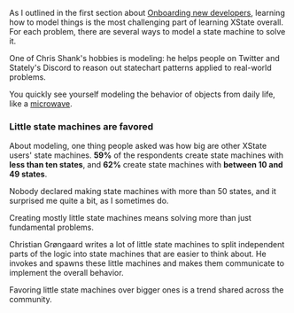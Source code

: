 As I outlined in the first section about [Onboarding new developers](#onboarding-new-developers), learning how to model things is the most challenging part of learning XState overall. For each problem, there are several ways to model a state machine to solve it.

One of Chris Shank's hobbies is modeling: he helps people on Twitter and Stately's Discord to reason out statechart patterns applied to real-world problems.

You quickly see yourself modeling the behavior of objects from daily life, like a [microwave](https://finite-state-microwave.onrender.com/).

### Little state machines are favored

About modeling, one thing people asked was how big are other XState users' state machines. **59%** of the respondents create state machines with **less than ten states**, and **62%** create state machines with **between 10 and 49 states**.

Nobody declared making state machines with more than 50 states, and it surprised me quite a bit, as I sometimes do.

Creating mostly little state machines means solving more than just fundamental problems.

Christian Grøngaard writes a lot of little state machines to split independent parts of the logic into state machines that are easier to think about. He invokes and spawns these little machines and makes them communicate to implement the overall behavior.

Favoring little state machines over bigger ones is a trend shared across the community.
